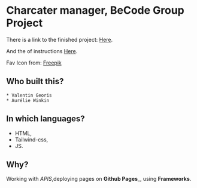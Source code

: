 # Charcater manager, BeCode Group Project
  
  There is a link to the finished project:
  [Here](https://becodeorg.github.io/hamilton-7-character-manager-commetuveux/ "Link to the finished project").
  
  And the of instructions
  [Here](https://github.com/becodeorg/LIE-Hamilton-7/tree/main/01-main-course/02-the-hills/02-character-manager/ "Link to the instructions").
  
  Fav Icon from:
  [Freepik](https://www.flaticon.com/fr/icones-gratuites/futuriste"/)
  
  
  
 ## Who built this? 
    * Valentin Georis
    * Aurélie Winkin
    
## In which languages?
   * HTML, 
   * Tailwind-css, 
   * JS.
   
## Why?
  Working with _APIS_,deploying pages on __Github Pages___, using __Frameworks__.
 
